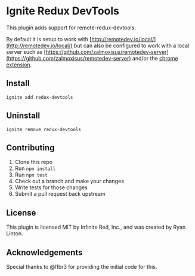 # Ignite Redux DevTools

This plugin adds support for remote-redux-devtools.

By default it is setup to work with [http://remotedev.io/local/](http://remotedev.io/local/)
but can also be configured to work with a local server such as 
[https://github.com/zalmoxisus/remotedev-server](https://github.com/zalmoxisus/remotedev-server)
and/or the [chrome extension](http://extension.remotedev.io/).

## Install

```
ignite add redux-devtools
```

## Uninstall

```
ignite remove redux-devtools
```

## Contributing

1. Clone this repo
2. Run `npm install`
3. Run `npm test`
4. Check out a branch and make your changes
5. Write tests for those changes
6. Submit a pull request back upstream

## License

This plugin is licensed MIT by Infinite Red, Inc., and was created by Ryan Linton.

## Acknowledgements

Special thanks to @l1br3 for providing the initial code for this.
